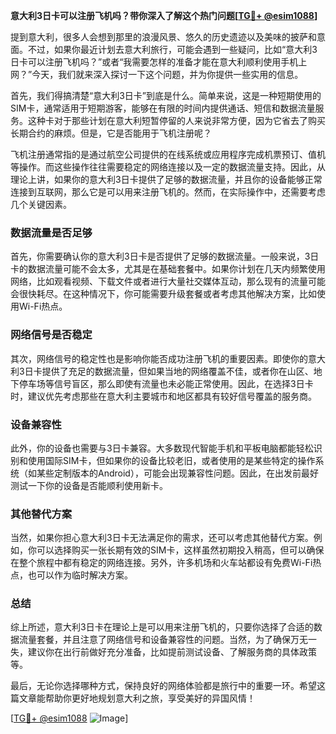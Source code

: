 **意大利3日卡可以注册飞机吗？带你深入了解这个热门问题[[TG💪+ @esim1088](https://t.me/s/esim1088)]**

提到意大利，很多人会想到那里的浪漫风景、悠久的历史遗迹以及美味的披萨和意面。不过，如果你最近计划去意大利旅行，可能会遇到一些疑问，比如“意大利3日卡可以注册飞机吗？”或者“我需要怎样的准备才能在意大利顺利使用手机上网？”今天，我们就来深入探讨一下这个问题，并为你提供一些实用的信息。

首先，我们得搞清楚“意大利3日卡”到底是什么。简单来说，这是一种短期使用的SIM卡，通常适用于短期游客，能够在有限的时间内提供通话、短信和数据流量服务。这种卡对于那些计划在意大利短暂停留的人来说非常方便，因为它省去了购买长期合约的麻烦。但是，它是否能用于飞机注册呢？

飞机注册通常指的是通过航空公司提供的在线系统或应用程序完成机票预订、值机等操作。而这些操作往往需要稳定的网络连接以及一定的数据流量支持。因此，从理论上讲，如果你的意大利3日卡提供了足够的数据流量，并且你的设备能够正常连接到互联网，那么它是可以用来注册飞机的。然而，在实际操作中，还需要考虑几个关键因素。

### 数据流量是否足够

首先，你需要确认你的意大利3日卡是否提供了足够的数据流量。一般来说，3日卡的数据流量可能不会太多，尤其是在基础套餐中。如果你计划在几天内频繁使用网络，比如观看视频、下载文件或者进行大量社交媒体互动，那么现有的流量可能会很快耗尽。在这种情况下，你可能需要升级套餐或者考虑其他解决方案，比如使用Wi-Fi热点。

### 网络信号是否稳定

其次，网络信号的稳定性也是影响你能否成功注册飞机的重要因素。即使你的意大利3日卡提供了充足的数据流量，但如果当地的网络覆盖不佳，或者你在山区、地下停车场等信号盲区，那么即使有流量也未必能正常使用。因此，在选择3日卡时，建议优先考虑那些在意大利主要城市和地区都具有较好信号覆盖的服务商。

### 设备兼容性

此外，你的设备也需要与3日卡兼容。大多数现代智能手机和平板电脑都能轻松识别和使用国际SIM卡，但如果你的设备比较老旧，或者使用的是某些特定的操作系统（如某些定制版本的Android），可能会出现兼容性问题。因此，在出发前最好测试一下你的设备是否能顺利使用新卡。

### 其他替代方案

当然，如果你担心意大利3日卡无法满足你的需求，还可以考虑其他替代方案。例如，你可以选择购买一张长期有效的SIM卡，这样虽然初期投入稍高，但可以确保在整个旅程中都有稳定的网络连接。另外，许多机场和火车站都设有免费Wi-Fi热点，也可以作为临时解决方案。

### 总结

综上所述，意大利3日卡在理论上是可以用来注册飞机的，只要你选择了合适的数据流量套餐，并且注意了网络信号和设备兼容性的问题。当然，为了确保万无一失，建议你在出行前做好充分准备，比如提前测试设备、了解服务商的具体政策等。

最后，无论你选择哪种方式，保持良好的网络体验都是旅行中的重要一环。希望这篇文章能帮助你更好地规划意大利之旅，享受美好的异国风情！

[[TG💪+ @esim1088](https://t.me/s/esim1088) ![Image](https://i.postimg.cc/4NQfJmqS/Snipaste-2025-05-13-00-14-12.png)]
